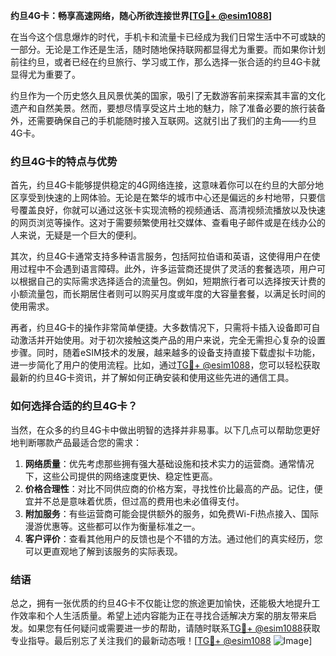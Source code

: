 **约旦4G卡：畅享高速网络，随心所欲连接世界[[TG💪+ @esim1088](https://t.me/s/esim1088)]**

在当今这个信息爆炸的时代，手机卡和流量卡已经成为我们日常生活中不可或缺的一部分。无论是工作还是生活，随时随地保持联网都显得尤为重要。而如果你计划前往约旦，或者已经在约旦旅行、学习或工作，那么选择一张合适的约旦4G卡就显得尤为重要了。

约旦作为一个历史悠久且风景优美的国家，吸引了无数游客前来探索其丰富的文化遗产和自然美景。然而，要想尽情享受这片土地的魅力，除了准备必要的旅行装备外，还需要确保自己的手机能随时接入互联网。这就引出了我们的主角——约旦4G卡。

### 约旦4G卡的特点与优势

首先，约旦4G卡能够提供稳定的4G网络连接，这意味着你可以在约旦的大部分地区享受到快速的上网体验。无论是在繁华的城市中心还是偏远的乡村地带，只要信号覆盖良好，你就可以通过这张卡实现流畅的视频通话、高清视频流播放以及快速的网页浏览等操作。这对于需要频繁使用社交媒体、查看电子邮件或是在线办公的人来说，无疑是一个巨大的便利。

其次，约旦4G卡通常支持多种语言服务，包括阿拉伯语和英语，这使得用户在使用过程中不会遇到语言障碍。此外，许多运营商还提供了灵活的套餐选项，用户可以根据自己的实际需求选择适合的流量包。例如，短期旅行者可以选择按天计费的小额流量包，而长期居住者则可以购买月度或年度的大容量套餐，以满足长时间的使用需求。

再者，约旦4G卡的操作非常简单便捷。大多数情况下，只需将卡插入设备即可自动激活并开始使用。对于初次接触这类产品的用户来说，完全无需担心复杂的设置步骤。同时，随着eSIM技术的发展，越来越多的设备支持直接下载虚拟卡功能，进一步简化了用户的使用流程。比如，通过[TG💪+ @esim1088](https://t.me/s/esim1088)，您可以轻松获取最新的约旦4G卡资讯，并了解如何正确安装和使用这些先进的通信工具。

### 如何选择合适的约旦4G卡？

当然，在众多的约旦4G卡中做出明智的选择并非易事。以下几点可以帮助您更好地判断哪款产品最适合您的需求：

1. **网络质量**：优先考虑那些拥有强大基础设施和技术实力的运营商。通常情况下，这些公司提供的网络速度更快、稳定性更高。
2. **价格合理性**：对比不同供应商的价格方案，寻找性价比最高的产品。记住，便宜并不总是意味着优质，但过高的费用也未必值得支付。
3. **附加服务**：有些运营商可能会提供额外的服务，如免费Wi-Fi热点接入、国际漫游优惠等。这些都可以作为衡量标准之一。
4. **客户评价**：查看其他用户的反馈也是个不错的方法。通过他们的真实经历，您可以更直观地了解到该服务的实际表现。

### 结语

总之，拥有一张优质的约旦4G卡不仅能让您的旅途更加愉快，还能极大地提升工作效率和个人生活质量。希望上述内容能为正在寻找合适解决方案的朋友带来启发。如果您有任何疑问或需要进一步的帮助，请随时联系[TG💪+ @esim1088](https://t.me/s/esim1088)获取专业指导。最后别忘了关注我们的最新动态哦！[[TG💪+ @esim1088](https://t.me/s/esim1088) ![Image](https://i.postimg.cc/4NQfJmqS/Snipaste-2025-05-13-00-14-12.png)]